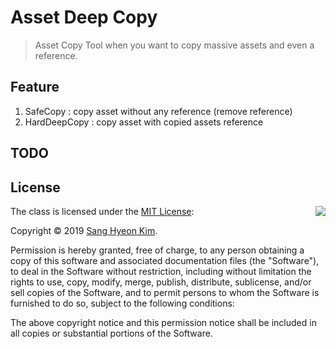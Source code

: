 # Asset Deep Copy
> Asset Copy Tool when you want to copy massive assets and even a reference.  

## Feature
1. SafeCopy : copy asset without any reference (remove reference)
2. HardDeepCopy : copy asset with copied assets reference

## TODO

## License

<img align="right" src="http://opensource.org/trademarks/opensource/OSI-Approved-License-100x137.png">

The class is licensed under the [MIT License](http://opensource.org/licenses/MIT):

Copyright &copy; 2019 [Sang Hyeon Kim](http://www.github.com/rlatkdgus500).

Permission is hereby granted, free of charge, to any person obtaining a copy of this software and associated documentation files (the "Software"), to deal in the Software without restriction, including without limitation the rights to use, copy, modify, merge, publish, distribute, sublicense, and/or sell copies of the Software, and to permit persons to whom the Software is furnished to do so, subject to the following conditions:

The above copyright notice and this permission notice shall be included in all copies or substantial portions of the Software.
